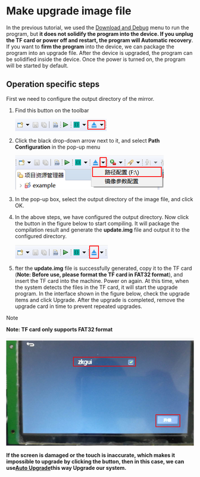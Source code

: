 # Make upgrade image file
In the previous tutorial, we used the [Download and Debug](adb_debug.md#下载调试) menu to run the program, but **it does not solidify the program into the device. If you unplug the TF card or power off and restart, the program will Automatic recovery**. If you want to **firm the program** into the device, we can package the program into an upgrade file. After the device is upgraded, the program can be solidified inside the device. Once the power is turned on, the program will be started by default.

## Operation specific steps
First we need to configure the output directory of the mirror.
1. Find this button on the toolbar

   ![](assets/ide/toolbar_image.png)   

2. Click the black drop-down arrow next to it, and select **Path Configuration** in the pop-up menu     

   ![](assets/ide/toolbar_image23.png)

3. In the pop-up box, select the output directory of the image file, and click OK.

4. In the above steps, we have configured the output directory. Now click the button in the figure below to start compiling. It will package the compilation result and generate the **update.img**  file and output it to the configured directory. 

     ![](assets/ide/toolbar_image3.png)

6. fter the **update.img** file is successfully generated, copy it to the TF card (**Note: Before use, please format the TF card in FAT32 format**), and insert the TF card into the machine. Power on again. At this time, when the system detects the files in the TF card, it will start the upgrade program. In the interface shown in the figure below, check the upgrade items and click Upgrade. After the upgrade is completed, remove the upgrade card in time to prevent repeated upgrades.
  > [!NOTE]
  > **Note: TF card only supports FAT32 format**

   ![](images/screenshot_1513263522327.png)

**If the screen is damaged or the touch is inaccurate, which makes it impossible to upgrade by clicking the button, then in this case, we can use**[**Auto Upgrade**](autoupgrade.md)**this way Upgrade our system.**
